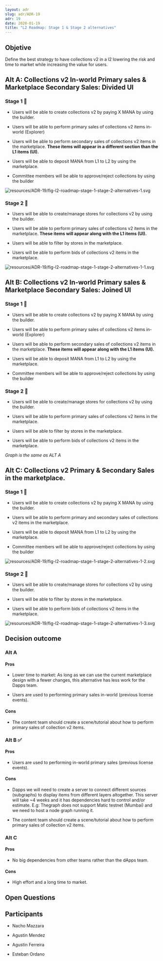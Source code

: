 ```yaml
---
layout: adr
slug: adr/ADR-19
adr: 19
date: 2020-01-19
title: "L2 Roadmap: Stage 1 & Stage 2 alternatives"
---
```


## Objetive

Define the best strategy to have collections v2 in a l2 lowering the risk and time to market while increasing the value for users.

## Alt A: Collections v2 In-world Primary sales & Marketplace Secondary Sales: Divided UI

### Stage 1 🔶

- Users will be able to create collections v2 by paying X MANA by using the builder.

- Users will be able to perform primary sales of collections v2 items in-world (Explorer)

- Users will be able to perform secondary sales of collections v2 items in the marketplace. **These items will appear in a different section than the L1 items (UI).**

- Users will be able to deposit MANA from L1 to L2 by using the marketplace.

- Committee members will be able to approve/reject collections by using the builder

<!--
```dot
digraph {
    rankdir=LR
    graph [fontname = "arial", fontsize="10", color="grey", fontcolor="grey"]
    node [fontname = "arial",fontsize="10", shape="box", style="rounded"]
    edge [fontname = "arial",color="blue", fontcolor="black",fontsize="10"]

    users -&gt; explorer[color=orange, fontcolor=orange,  label="Perform primary sales"]
    users -&gt; marketplace[color=orange, fontcolor=orange,  label="Perform secondary sales"]
    explorer -&gt; collections [color=orange, fontcolor=orange]
    marketplace -&gt; collections [color=orange, fontcolor=orange]
    creators -&gt; collections[color=orange, fontcolor=orange  label="create"]
    commiteee -&gt; collections[color=orange, fontcolor=orange,  label="approve/reject"]

    edge[ style = invis ]
    users -&gt; { explorer marketplace }
}
```
-->

![resources/ADR-19/fig-l2-roadmap-stage-1-stage-2-alternatives-1.svg](resources/ADR-19/fig-l2-roadmap-stage-1-stage-2-alternatives-1.svg)

### Stage 2 🔷

- Users will be able to create/manage stores for collections v2 by using the builder.

- Users will be able to perform primary sales of collections v2 items in the marketplace. **These items will appear along with the L1 items (UI).**

- Users will be able to filter by stores in the marketplace.

- Users will be able to perform bids of collections v2 items in the marketplace.

<!--
```dot
digraph {
    rankdir=LR
    graph [fontname = "arial", fontsize="10", color="grey", fontcolor="grey"]
    node [fontname = "arial",fontsize="10", shape="box", style="rounded"]
    edge [fontname = "arial",color="blue", fontcolor="black",fontsize="10"]

    users -&gt; explorer[color=orange, fontcolor=orange,  label="Perform primary sales"]
    users -&gt; marketplace[color=blue, fontcolor=blue,  label="Perform primary sales"]
    users -&gt; marketplace[color=orange, fontcolor=orange,  label="Perform secondary sales"]
    users -&gt; marketplace[color=blue, fontcolor=blue,  label="Bid"]
    explorer -&gt; collections [color=orange, fontcolor=orange]
    marketplace -&gt; collections [color=orange, fontcolor=orange]
    creators -&gt; stores [color=blue, fontcolor=blue  label="create"]
    stores -&gt; collections[color=blue, fontcolor=blue  label="has"]
    commiteee -&gt; collections[color=orange, fontcolor=orange,  label="approve/reject"]


    edge[ style = invis ]
    users -&gt;  { explorer marketplace }
}
```
-->

![resources/ADR-19/fig-l2-roadmap-stage-1-stage-2-alternatives-1-1.svg](resources/ADR-19/fig-l2-roadmap-stage-1-stage-2-alternatives-1-1.svg)

## Alt B: Collections v2 In-world Primary sales & Marketplace Secondary Sales: Joined UI

### Stage 1 🔶

- Users will be able to create collections v2 by paying X MANA by using the builder.

- Users will be able to perform primary sales of collections v2 items in-world (Explorer)

- Users will be able to perform secondary sales of collections v2 items in the marketplace. **These items will appear along with the L1 items (UI).**

- Users will be able to deposit MANA from L1 to L2 by using the marketplace.

- Committee members will be able to approve/reject collections by using the builder

### Stage 2 🔷

- Users will be able to create/manage stores for collections v2 by using the builder.

- Users will be able to perform primary sales of collections v2 items in the marketplace.

- Users will be able to filter by stores in the marketplace.

- Users will be able to perform bids of collections v2 items in the marketplace.

_Graph is the same as ALT A_

## Alt C: Collections v2 Primary & Secondary Sales in the marketplace.

### Stage 1 🔶

- Users will be able to create collections v2 by paying X MANA by using the builder.

- Users will be able to perform primary and secondary sales of collections v2 items in the marketplace.

- Users will be able to deposit MANA from L1 to L2 by using the marketplace.

- Committee members will be able to approve/reject collections by using the builder

<!--
```dot
digraph {
    rankdir=LR
    graph [fontname = "arial", fontsize="10", color="grey", fontcolor="grey"]
    node [fontname = "arial",fontsize="10", shape="box", style="rounded"]
    edge [fontname = "arial",color="blue", fontcolor="black",fontsize="10"]

    users -&gt; marketplace[color=orange, fontcolor=orange,  label="Perform primary &amp;\n secondary sales"]
    marketplace -&gt; collections [color=orange, fontcolor=orange]
    creators -&gt; collections[color=orange, fontcolor=orange  label="create"]
    commiteee -&gt; collections[color=orange, fontcolor=orange,  label="approve/reject"]
}
```
-->

![resources/ADR-19/fig-l2-roadmap-stage-1-stage-2-alternatives-1-2.svg](resources/ADR-19/fig-l2-roadmap-stage-1-stage-2-alternatives-1-2.svg)

### Stage 2 🔷

- Users will be able to create/manage stores for collections v2 by using the builder.

- Users will be able to filter by stores in the marketplace.

- Users will be able to perform bids of collections v2 items in the marketplace.

<!--
```dot
digraph {
    rankdir=LR
    graph [fontname = "arial", fontsize="10", color="grey", fontcolor="grey"]
    node [fontname = "arial",fontsize="10", shape="box", style="rounded"]
    edge [fontname = "arial",color="blue", fontcolor="black",fontsize="10"]

    users -&gt; marketplace[color=orange, fontcolor=orange,  label="Perform primary &amp;\n secondary sales"]
    users -&gt; marketplace[color=blue, fontcolor=blue,  label="Bid"]
    marketplace -&gt; collections [color=orange, fontcolor=orange]
    creators -&gt; stores [color=blue, fontcolor=blue  label="create"]
    stores -&gt; collections[color=blue, fontcolor=blue  label="has"]
    commiteee -&gt; collections[color=orange, fontcolor=orange,  label="approve/reject"]
}
```
-->

![resources/ADR-19/fig-l2-roadmap-stage-1-stage-2-alternatives-1-3.svg](resources/ADR-19/fig-l2-roadmap-stage-1-stage-2-alternatives-1-3.svg)

## Decision outcome

### Alt A

#### Pros

- Lower time to market: As long as we can use the current marketplace design with a fewer changes, this alternative has less work for the Dapps team.

- Users are used to performing primary sales in-world (previous license events).

#### Cons

- The content team should create a scene/tutorial about how to perform primary sales of collection v2 items.

### Alt B ✅

#### Pros

- Users are used to performing in-world primary sales (previous license events).

#### Cons

- Dapps we will need to create a server to connect different sources (subgraphs) to display items from different layers altogether. This server will take ~4 weeks and it has dependencies hard to control and/or estimate. E.g: Thegraph does not support Matic testnet (Mumbai) and we need to host a node graph running it.

- The content team should create a scene/tutorial about how to perform primary sales of collection v2 items.

### Alt C

#### Pros

- No big dependencies from other teams rather than the dApps team.

#### Cons

- High effort and a long time to market.

## Open Questions

## Participants

- Nacho Mazzara

- Agustin Mendez

- Agustin Ferreira

- Esteban Ordano
